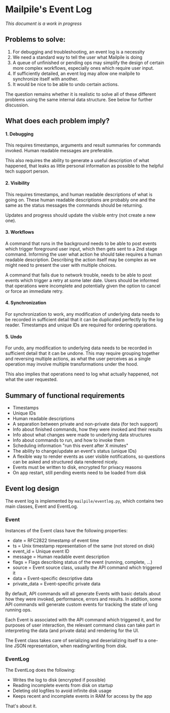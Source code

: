 # Mailpile's Event Log

*This document is a work in progress*

## Problems to solve:

1. For debugging and troubleshooting, an event log is a necessity
2. We need a standard way to tell the user what Mailpile is doing
3. A queue of unfinished or pending ops may simplify the design of
   certain more complex workflows, especially ones which require
   user input.
4. If sufficiently detailed, an event log may allow one mailpile to
   synchronize itself with another.
5. It would be nice to be able to undo certain actions.

The question remains whether it is realistic to solve all of these
different problems using the same internal data structure.  See below
for further discussion.


## What does each problem imply?

#### 1. Debugging

This requires timestamps, arguments and result summaries for commands
invoked.  Human readable messages are preferable.

This also requires the ability to generate a useful description of what
happened, that leaks as little personal information as possible to the
helpful tech support person.

#### 2. Visibility

This requires timestamps, and human readable descriptions of what is
going on.  These human readable descriptions are probably one and the
same as the status messages the commands should be returning.

Updates and progress should update the visible entry (not create a new
one).

#### 3. Workflows

A command that runs in the background needs to be able to post events
which trigger foreground user input, which then gets sent to a 2nd stage
command.  Informing the user what action he should take requires a human
readable description.  Describing the action itself may be complex as
we might need to present the user with multiple choices.

A command that fails due to network trouble, needs to be able to post
events which trigger a retry at some later date. Users should be informed
that operations were incomplete and potentially given the option to cancel
or force an immediate retry.

#### 4. Synchronization

For synchronization to work, any modification of underlying data needs
to be recorded in sufficient detail that it can be duplicated perfectly
by the log reader. Timestamps and unique IDs are required for ordering
operations.

#### 5. Undo

For undo, any modification to underlying data needs to be recorded in
sufficient detail that it can be undone.  This may require grouping
together and reversing multiple actions, as what the user perceives as
a single operation may involve multiple transformations under the hood.

This also implies that operations need to log what actually happened,
not what the user requested.


## Summary of functional requirements

* Timestamps
* Unique IDs
* Human readable descriptions
* A separation between private and non-private data (for tech support)
* Info about finished commands, how they were invoked and their results
* Info about what changes were made to underlying data structures
* Info about commands to run, and how to invoke them
* Scheduling information "run this event after X minutes"
* The ability to change/update an event's status (unique IDs)
* A flexible way to render events as user visible notifications, so
  questions can be asked and structured data rendered nicely.
* Events must be written to disk, encrypted for privacy reasons
* On app restart, still pending events need to be loaded from disk


## Event log design

The event log is implemented by `mailpile/eventlog.py`, which contains two
main classes, Event and EventLog.

### Event

Instances of the Event class have the following properties:

* date = RFC2822 timestamp of event time
* ts = Unix timestamp representation of the same (not stored on disk)
* event_id = Unique event ID
* message = Human readable event description
* flags = Flags describing status of the event (running, complete, ...)
* source = Event source class, usually the API command which triggered it
* data = Event-specific descriptive data
* private_data = Event-specific private data

By default, API commands will all generate Events with basic details about
how they were invoked, performance, errors and results. In addition, some
API commands will generate custom events for tracking the state of long
running ops.

Each Event is associated with the API command which triggered it, and for
purposes of user interaction, the relevant command class can take part in
interpreting the data (and private data) and rendering for the UI.

The Event class takes care of serializing and deserializing itself to a
one-line JSON representation, when reading/writing from disk.


### EventLog

The EventLog does the following:

* Writes the log to disk (encrypted if possible)
* Reading incomplete events from disk on startup
* Deleting old logfiles to avoid infinite disk usage
* Keeps recent and incomplete events in RAM for access by the app

That's about it.

